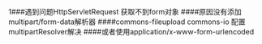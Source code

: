 1###遇到问题HttpServletRequest 获取不到form对象
    ####原因没有添加multipart/form-data解析器
    ####commons-fileupload commons-io 配置multipartResolver解决
    ####或者使用application/x-www-form-urlencoded